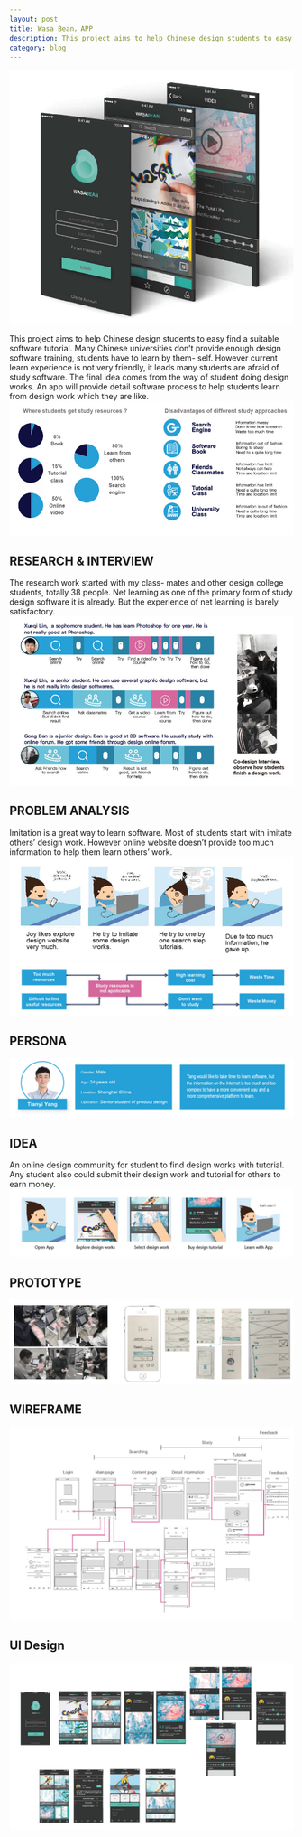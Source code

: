 ```yaml
---
layout: post
title: Wasa Bean，APP
description: This project aims to help Chinese design students to easy find a suitable software tutorial. Many Chinese universities don’t provide enough design software training, students have to learn by them- self. However current learn experience is not very friendly, it leads many students are afraid of study software. The final idea comes from the way of student doing design works. An app will provide detail software process to help students learn from design work which they are like.
category: blog
---
```


![Git Bash](/WasaBean-img/WasaBean-img-01.jpg)

This project aims to help Chinese design students to easy find a suitable software tutorial. Many Chinese universities don’t provide enough design software training, students have to learn by them- self. However current learn experience is not very friendly, it leads many students are afraid of study software. The final idea comes from the way of student doing design works. An app will provide detail software process to help students learn from design work which they are like.
![Git Bash](/WasaBean-img/WasaBean-img-02.jpg)
## RESEARCH & INTERVIEW
The research work started with my class- mates and other design college students, totally 38 people. Net learning as one of the primary form of study design software it is already. But the experience of net learning is barely satisfactory.
![Git Bash](/WasaBean-img/WasaBean-img-03.jpg)
## PROBLEM ANALYSIS
Imitation is a great way to learn software. Most of students start with imitate others’ design work. However online website doesn’t provide too much information to help them learn others’ work.
![Git Bash](/WasaBean-img/WasaBean-img-04.jpg)
![Git Bash](/WasaBean-img/WasaBean-img-05.jpg)
## PERSONA
![Git Bash](/WasaBean-img/WasaBean-img-06.jpg)
## IDEA
An online design community for student to find design works with tutorial. Any student also could submit their design work and tutorial for others to earn money.
![Git Bash](/WasaBean-img/WasaBean-img-07.jpg)
## PROTOTYPE
![Git Bash](/WasaBean-img/WasaBean-img-08.jpg)
## WIREFRAME
![Git Bash](/WasaBean-img/WasaBean-img-09.jpg)
## UI Design
![Git Bash](/WasaBean-img/WasaBean-img-10.jpg)

